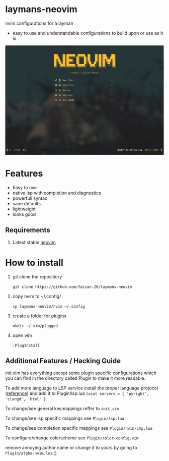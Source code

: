 # laymans-neovim
nvim configurations for a layman
 - easy to use and understandable configurations to build upon or use as it is

![example pic](https://raw.githubusercontent.com/faizan-20/laymans-neovim/main/lm-nvim.png)

# Features
 - Easy to use
 - native lsp with completion and diagnostics
 - powerfull syntax
 - sane defaults
 - lightweight
 - looks good

## Requirements
1. Latest stable [neovim](https://github.com/neovim/neovim)

# How to install
1. git clone the repositiory
    
    ```git clone https://github.com/faizan-20/laymans-neovim```

2. copy nvim to ~/.config/
    
    ```cp laymans-neovim/nvim ~/.config```

3. create a folder for plugins
    
    ```mkdir ~/.vim/plugged```

4. open vim
    
    ```:PlugInstall```

## Additional Features / Hacking Guide
init.vim has everything except some plugin specific configurations
which you can find in the directory called Plugin to make it more
readable.

To add more language to LSP service install the proper language protocol ([reference](https://github.com/neovim/nvim-lspconfig/blob/master/CONFIG.md))
and add it to Plugin/lsp.lua
    ```local servers = { 'pyright', 'clangd', 'html' }```

To change/see general keymappings reffer to ```init.vim```

To change/see lsp specific mappings see ```Plugin/lsp.lua```

To change/see completion specific mappings see ```Plugin/nvim-cmp.lua```

To configure/change colorscheme see ```Plugin/color-config.vim```

remove annoying author name or change it to yours by going to 
```Plugin/alpha-nvim.lua``` ;)
